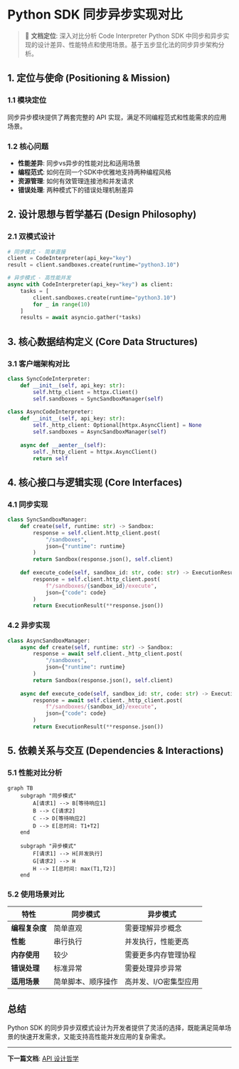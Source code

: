 # Python SDK 同步异步实现对比

> 🎯 **文档定位**: 深入对比分析 Code Interpreter Python SDK 中同步和异步实现的设计差异、性能特点和使用场景。基于五步显化法的同步异步架构分析。

## 1. 定位与使命 (Positioning & Mission)

### 1.1 模块定位
同步异步模块提供了两套完整的 API 实现，满足不同编程范式和性能需求的应用场景。

### 1.2 核心问题
- **性能差异**: 同步vs异步的性能对比和适用场景
- **编程范式**: 如何在同一个SDK中优雅地支持两种编程风格
- **资源管理**: 如何有效管理连接池和并发请求
- **错误处理**: 两种模式下的错误处理机制差异

## 2. 设计思想与哲学基石 (Design Philosophy)

### 2.1 双模式设计
```python
# 同步模式 - 简单直接
client = CodeInterpreter(api_key="key")
result = client.sandboxes.create(runtime="python3.10")

# 异步模式 - 高性能并发
async with CodeInterpreter(api_key="key") as client:
    tasks = [
        client.sandboxes.create(runtime="python3.10")
        for _ in range(10)
    ]
    results = await asyncio.gather(*tasks)
```

## 3. 核心数据结构定义 (Core Data Structures)

### 3.1 客户端架构对比
```python
class SyncCodeInterpreter:
    def __init__(self, api_key: str):
        self.http_client = httpx.Client()
        self.sandboxes = SyncSandboxManager(self)
    
class AsyncCodeInterpreter:
    def __init__(self, api_key: str):
        self._http_client: Optional[httpx.AsyncClient] = None
        self.sandboxes = AsyncSandboxManager(self)
    
    async def __aenter__(self):
        self._http_client = httpx.AsyncClient()
        return self
```

## 4. 核心接口与逻辑实现 (Core Interfaces)

### 4.1 同步实现
```python
class SyncSandboxManager:
    def create(self, runtime: str) -> Sandbox:
        response = self.client.http_client.post(
            "/sandboxes",
            json={"runtime": runtime}
        )
        return Sandbox(response.json(), self.client)
    
    def execute_code(self, sandbox_id: str, code: str) -> ExecutionResult:
        response = self.client.http_client.post(
            f"/sandboxes/{sandbox_id}/execute",
            json={"code": code}
        )
        return ExecutionResult(**response.json())
```

### 4.2 异步实现  
```python
class AsyncSandboxManager:
    async def create(self, runtime: str) -> Sandbox:
        response = await self.client._http_client.post(
            "/sandboxes", 
            json={"runtime": runtime}
        )
        return Sandbox(response.json(), self.client)
    
    async def execute_code(self, sandbox_id: str, code: str) -> ExecutionResult:
        response = await self.client._http_client.post(
            f"/sandboxes/{sandbox_id}/execute",
            json={"code": code}
        )
        return ExecutionResult(**response.json())
```

## 5. 依赖关系与交互 (Dependencies & Interactions)

### 5.1 性能对比分析
```mermaid
graph TB
    subgraph "同步模式"
        A[请求1] --> B[等待响应1]
        B --> C[请求2] 
        C --> D[等待响应2]
        D --> E[总时间: T1+T2]
    end
    
    subgraph "异步模式"
        F[请求1] --> H[并发执行]
        G[请求2] --> H
        H --> I[总时间: max(T1,T2)]
    end
```

### 5.2 使用场景对比
| 特性 | 同步模式 | 异步模式 |
|------|---------|---------|
| **编程复杂度** | 简单直观 | 需要理解异步概念 |
| **性能** | 串行执行 | 并发执行，性能更高 |
| **内存使用** | 较少 | 需要更多内存管理协程 |
| **错误处理** | 标准异常 | 需要处理异步异常 |
| **适用场景** | 简单脚本、顺序操作 | 高并发、I/O密集型应用 |

## 总结

Python SDK 的同步异步双模式设计为开发者提供了灵活的选择，既能满足简单场景的快速开发需求，又能支持高性能并发应用的复杂需求。

---

**下一篇文档**: [API 设计哲学](docs/31_code_interpreter_api_design.md)